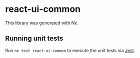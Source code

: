 # react-ui-common

This library was generated with [Nx](https://nx.dev).

## Running unit tests

Run `nx test react-ui-common` to execute the unit tests via [Jest](https://jestjs.io).
